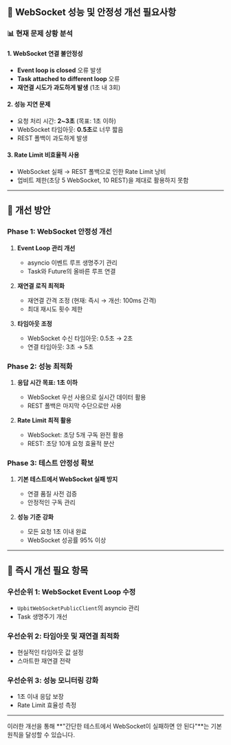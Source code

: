 ## 🚨 WebSocket 성능 및 안정성 개선 필요사항

### 📊 현재 문제 상황 분석

#### 1. WebSocket 연결 불안정성
- **Event loop is closed** 오류 발생
- **Task attached to different loop** 오류
- **재연결 시도가 과도하게 발생** (1초 내 3회)

#### 2. 성능 지연 문제
- 요청 처리 시간: **2~3초** (목표: 1초 이하)
- WebSocket 타임아웃: **0.5초**로 너무 짧음
- REST 폴백이 과도하게 발생

#### 3. Rate Limit 비효율적 사용
- WebSocket 실패 → REST 폴백으로 인한 Rate Limit 낭비
- 업비트 제한(초당 5 WebSocket, 10 REST)을 제대로 활용하지 못함

---

## 🎯 개선 방안

### Phase 1: WebSocket 안정성 개선
1. **Event Loop 관리 개선**
   - asyncio 이벤트 루프 생명주기 관리
   - Task와 Future의 올바른 루프 연결

2. **재연결 로직 최적화**
   - 재연결 간격 조정 (현재: 즉시 → 개선: 100ms 간격)
   - 최대 재시도 횟수 제한

3. **타임아웃 조정**
   - WebSocket 수신 타임아웃: 0.5초 → 2초
   - 연결 타임아웃: 3초 → 5초

### Phase 2: 성능 최적화
1. **응답 시간 목표: 1초 이하**
   - WebSocket 우선 사용으로 실시간 데이터 활용
   - REST 폴백은 마지막 수단으로만 사용

2. **Rate Limit 최적 활용**
   - WebSocket: 초당 5개 구독 완전 활용
   - REST: 초당 10개 요청 효율적 분산

### Phase 3: 테스트 안정성 확보
1. **기본 테스트에서 WebSocket 실패 방지**
   - 연결 품질 사전 검증
   - 안정적인 구독 관리

2. **성능 기준 강화**
   - 모든 요청 1초 이내 완료
   - WebSocket 성공률 95% 이상

---

## 🔧 즉시 개선 필요 항목

### 우선순위 1: WebSocket Event Loop 수정
- `UpbitWebSocketPublicClient`의 asyncio 관리
- Task 생명주기 개선

### 우선순위 2: 타임아웃 및 재연결 최적화
- 현실적인 타임아웃 값 설정
- 스마트한 재연결 전략

### 우선순위 3: 성능 모니터링 강화
- 1초 이내 응답 보장
- Rate Limit 효율성 측정

---

이러한 개선을 통해 **"간단한 테스트에서 WebSocket이 실패하면 안 된다"**는
기본 원칙을 달성할 수 있습니다.
